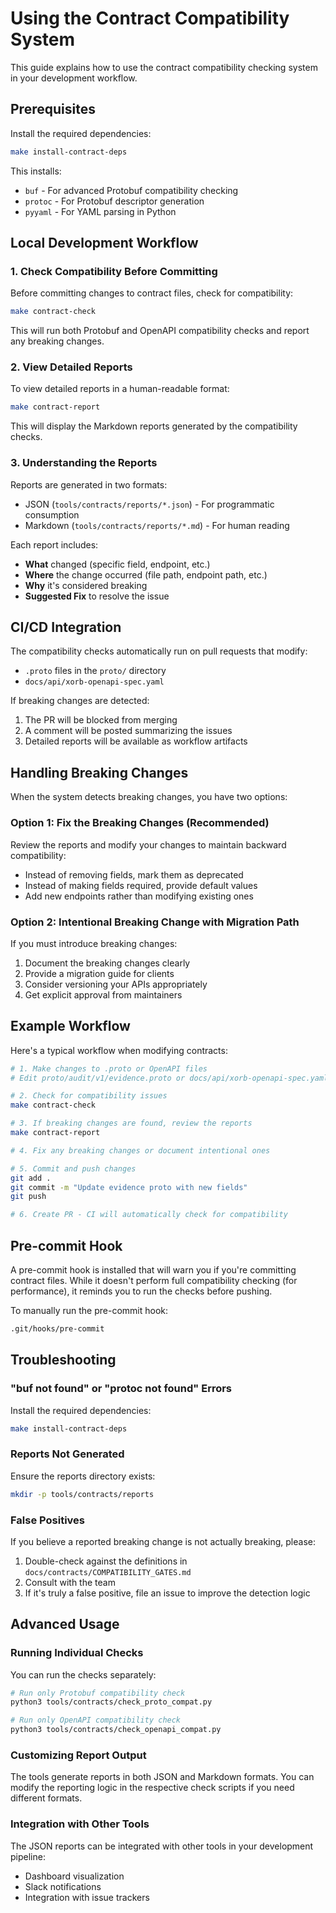 # Using the Contract Compatibility System

This guide explains how to use the contract compatibility checking system in your development workflow.

## Prerequisites

Install the required dependencies:

```bash
make install-contract-deps
```

This installs:
- `buf` - For advanced Protobuf compatibility checking
- `protoc` - For Protobuf descriptor generation
- `pyyaml` - For YAML parsing in Python

## Local Development Workflow

### 1. Check Compatibility Before Committing

Before committing changes to contract files, check for compatibility:

```bash
make contract-check
```

This will run both Protobuf and OpenAPI compatibility checks and report any breaking changes.

### 2. View Detailed Reports

To view detailed reports in a human-readable format:

```bash
make contract-report
```

This will display the Markdown reports generated by the compatibility checks.

### 3. Understanding the Reports

Reports are generated in two formats:
- JSON (`tools/contracts/reports/*.json`) - For programmatic consumption
- Markdown (`tools/contracts/reports/*.md`) - For human reading

Each report includes:
- **What** changed (specific field, endpoint, etc.)
- **Where** the change occurred (file path, endpoint path, etc.)
- **Why** it's considered breaking
- **Suggested Fix** to resolve the issue

## CI/CD Integration

The compatibility checks automatically run on pull requests that modify:
- `.proto` files in the `proto/` directory
- `docs/api/xorb-openapi-spec.yaml`

If breaking changes are detected:
1. The PR will be blocked from merging
2. A comment will be posted summarizing the issues
3. Detailed reports will be available as workflow artifacts

## Handling Breaking Changes

When the system detects breaking changes, you have two options:

### Option 1: Fix the Breaking Changes (Recommended)

Review the reports and modify your changes to maintain backward compatibility:

- Instead of removing fields, mark them as deprecated
- Instead of making fields required, provide default values
- Add new endpoints rather than modifying existing ones

### Option 2: Intentional Breaking Change with Migration Path

If you must introduce breaking changes:
1. Document the breaking changes clearly
2. Provide a migration guide for clients
3. Consider versioning your APIs appropriately
4. Get explicit approval from maintainers

## Example Workflow

Here's a typical workflow when modifying contracts:

```bash
# 1. Make changes to .proto or OpenAPI files
# Edit proto/audit/v1/evidence.proto or docs/api/xorb-openapi-spec.yaml

# 2. Check for compatibility issues
make contract-check

# 3. If breaking changes are found, review the reports
make contract-report

# 4. Fix any breaking changes or document intentional ones

# 5. Commit and push changes
git add .
git commit -m "Update evidence proto with new fields"
git push

# 6. Create PR - CI will automatically check for compatibility
```

## Pre-commit Hook

A pre-commit hook is installed that will warn you if you're committing contract files. While it doesn't perform full compatibility checking (for performance), it reminds you to run the checks before pushing.

To manually run the pre-commit hook:
```bash
.git/hooks/pre-commit
```

## Troubleshooting

### "buf not found" or "protoc not found" Errors

Install the required dependencies:
```bash
make install-contract-deps
```

### Reports Not Generated

Ensure the reports directory exists:
```bash
mkdir -p tools/contracts/reports
```

### False Positives

If you believe a reported breaking change is not actually breaking, please:
1. Double-check against the definitions in `docs/contracts/COMPATIBILITY_GATES.md`
2. Consult with the team
3. If it's truly a false positive, file an issue to improve the detection logic

## Advanced Usage

### Running Individual Checks

You can run the checks separately:

```bash
# Run only Protobuf compatibility check
python3 tools/contracts/check_proto_compat.py

# Run only OpenAPI compatibility check
python3 tools/contracts/check_openapi_compat.py
```

### Customizing Report Output

The tools generate reports in both JSON and Markdown formats. You can modify the reporting logic in the respective check scripts if you need different formats.

### Integration with Other Tools

The JSON reports can be integrated with other tools in your development pipeline:
- Dashboard visualization
- Slack notifications
- Integration with issue trackers